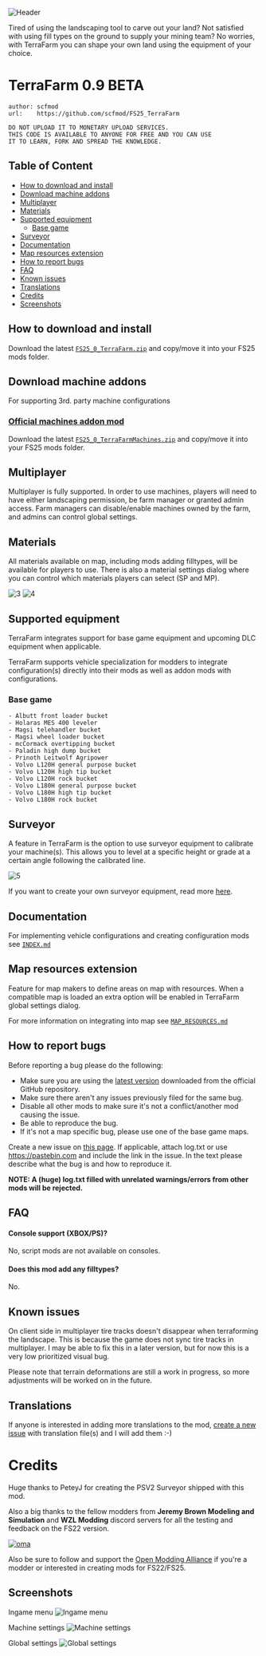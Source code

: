 ![Header](./docs/images/header.webp)

Tired of using the landscaping tool to carve out your land? Not satisfied with using fill types on the ground to supply your mining team? No worries, with TerraFarm you can shape your own land using the equipment of your choice.

# TerraFarm 0.9 BETA

```
author: scfmod
url:    https://github.com/scfmod/FS25_TerraFarm

DO NOT UPLOAD IT TO MONETARY UPLOAD SERVICES.
THIS CODE IS AVAILABLE TO ANYONE FOR FREE AND YOU CAN USE
IT TO LEARN, FORK AND SPREAD THE KNOWLEDGE.
```


## Table of Content

- [How to download and install](#how-to-download-and-install)
- [Download machine addons](#download-machine-addons)
- [Multiplayer](#multiplayer)
- [Materials](#materials)
- [Supported equipment](#supported-equipment)
  - [Base game](#base-game)
- [Surveyor](#surveyor)
- [Documentation](#documentation)
- [Map resources extension](#map-resources-extension)
- [How to report bugs](#how-to-report-bugs)
- [FAQ](#faq)
- [Known issues](#known-issues)
- [Translations](#translations)
- [Credits](#credits)
- [Screenshots](#screenshots)

## How to download and install

Download the latest [```FS25_0_TerraFarm.zip```](https://github.com/scfmod/FS25_TerraFarm/releases/latest/download/FS25_0_TerraFarm.zip) and copy/move it into your FS25 mods folder.

## Download machine addons

For supporting 3rd. party machine configurations

### [Official machines addon mod](https://github.com/scfmod/FS25_TerraFarmMachines)

Download the latest [```FS25_0_TerraFarmMachines.zip```](https://github.com/scfmod/FS25_TerraFarmMachines/releases/latest/download/FS25_0_TerraFarmMachines.zip) and copy/move it into your FS25 mods folder.


## Multiplayer

Multiplayer is fully supported. In order to use machines, players will need to have either landscaping permission, be farm manager or granted admin access.
Farm managers can disable/enable machines owned by the farm, and admins can control global settings.

## Materials

All materials available on map, including mods adding filltypes, will be available for players to use.
There is also a material settings dialog where you can control which materials players can select (SP and MP).

![3](./docs/images/materials.webp)
![4](./docs/images/material_settings.webp)

## Supported equipment

TerraFarm integrates support for base game equipment and upcoming DLC equipment when applicable.

TerraFarm supports vehicle specialization for modders to integrate configuration(s) directly into their mods as well as addon mods with configurations.

### Base game
```
- Albutt front loader bucket
- Holaras MES 400 leveler
- Magsi telehandler bucket
- Magsi wheel loader bucket
- mcCormack overtipping bucket
- Paladin high dump bucket
- Prinoth Leitwolf Agripower
- Volvo L120H general purpose bucket
- Volvo L120H high tip bucket
- Volvo L120H rock bucket
- Volvo L180H general purpose bucket
- Volvo L180H high tip bucket
- Volvo L180H rock bucket
```

## Surveyor

A feature in TerraFarm is the option to use surveyor equipment to calibrate your machine(s). This allows you to level at a specific height or grade at a certain angle following the calibrated line.

![5](./docs/images/surveyor_1.webp)

If you want to create your own surveyor equipment, read more [here](./docs/SURVEYOR.md).

## Documentation

For implementing vehicle configurations and creating configuration mods see [``INDEX.md``](/docs/INDEX.md)

## Map resources extension

Feature for map makers to define areas on map with resources. When a compatible map is loaded an extra option will be enabled in TerraFarm global settings dialog.

For more information on integrating into map see [``MAP_RESOURCES.md``](/docs/MAP_RESOURCES.md)

## How to report bugs

Before reporting a bug please do the following:
- Make sure you are using the [latest version](#download) downloaded from the official GitHub repository.
- Make sure there aren't any issues previously filed for the same bug.
- Disable all other mods to make sure it's not a conflict/another mod causing the issue.
- Be able to reproduce the bug.
- If it's not a map specific bug, please use one of the base game maps.

Create a new issue on [this page](https://github.com/scfmod/FS25_TerraFarm/issues/).
If applicable, attach log.txt or use https://pastebin.com and include the link in the issue.
In the text please describe what the bug is and how to reproduce it.

**NOTE: A (huge) log.txt filled with unrelated warnings/errors from other mods will be rejected.**

## FAQ

#### Console support (XBOX/PS)?
No, script mods are not available on consoles.

#### Does this mod add any filltypes?
No.

## Known issues

On client side in multiplayer tire tracks doesn't disappear when terraforming the landscape.
This is because the game does not sync tire tracks in multiplayer. I may be able to fix this in a later version, but for now this is a very low prioritized visual bug.

Please note that terrain deformations are still a work in progress, so more adjustments will be worked on in the future.

## Translations

If anyone is interested in adding more translations to the mod, [create a new issue](https://github.com/scfmod/FS25_TerraFarm/issues/) with translation file(s) and I will add them :-)


# Credits

Huge thanks to PeteyJ for creating the PSV2 Surveyor shipped with this mod.

Also a big thanks to the fellow modders from **Jeremy Brown Modeling and Simulation** and **WZL Modding** discord servers for all the testing and feedback on the FS22 version.

[![oma](https://avatars.githubusercontent.com/u/159189143?s=200&v=4)](https://github.com/open-modding-alliance)

Also be sure to follow and support the [Open Modding Alliance](https://github.com/open-modding-alliance) if you're a modder or interested in creating mods for FS22/FS25.

## Screenshots

Ingame menu
![Ingame menu](./docs/images/menu.webp)

Machine settings
![Machine settings](./docs/images/machine_settings.webp)

Global settings
![Global settings](./docs/images/global_settings.webp)